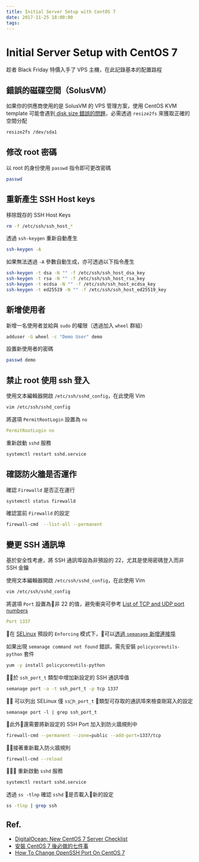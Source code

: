 ```yaml
---
title: Initial Server Setup with CentOS 7
date: 2017-11-25 18:00:00
tags:
---
```


# Initial Server Setup with CentOS 7

趁者 Black Friday 特價入手了 VPS 主機，在此記錄基本的配置路程

<!--more-->

## 錯誤的磁碟空間（SolusVM）

如果你的供應商使用的是 SolusVM 的 VPS 管理方案，使用 CentOS KVM template 可能會遇到[ disk size 錯誤的問題](https://forum.solusvm.com/topic/6643-kvm-templates/)，必需透過 `resize2fs` 來獲取正確的空間分配

```sh
resize2fs /dev/sda1
```

## 修改 root 密碼

以 root 的身份使用 `passwd` 指令即可更改密碼

```sh
passwd
```

## 重新產生 SSH Host keys

移除既存的 SSH Host Keys

```sh
rm -f /etc/ssh/ssh_host_*
```

透過 `ssh-keygen` 重新自動產生

```sh
ssh-keygen -A
```

如果無法透過 `-A` 參數自動生成，亦可透過以下指令產生

```sh
ssh-keygen -t dsa -N "" -f /etc/ssh/ssh_host_dsa_key
ssh-keygen -t rsa -N "" -f /etc/ssh/ssh_host_rsa_key
ssh-keygen -t ecdsa -N "" -f /etc/ssh/ssh_host_ecdsa_key
ssh-keygen -t ed25519 -N "" -f /etc/ssh/ssh_host_ed25519_key
```

## 新增使用者


新增一名使用者並給與 `sudo` 的權限（透過加入 `wheel` 群組）

```sh
adduser -G wheel -c "Demo User" demo
```

設置新使用者的密碼

```sh
passwd demo
```

## 禁止 root 使用 ssh 登入

使用文本編輯器開啟 `/etc/ssh/sshd_config`，在此使用 Vim

```sh
vim /etc/ssh/sshd_config
```

將選項 `PermitRootLogin` 設置為 `no`

```yaml
PermitRootLogin no
```

重新啟動 `sshd` 服務

```sh
systemctl restart sshd.service
```

## 確認防火牆是否運作

確認 `Firewalld` 是否正在運行

```sh
systemctl status firewalld
```

確認當前 `Firewalld` 的設定

```sh
firewall-cmd  --list-all --permanent 
```

## 變更 SSH 通訊埠

基於安全性考慮，將 SSH 通訊埠設為非預設的 22，尤其是使用密碼登入而非 SSH 金鑰

使用文本編輯器開啟 `/etc/ssh/sshd_config`，在此使用 Vim

```sh
vim /etc/ssh/sshd_config
```

將選項 `Port` 設置為非 22 的值，避免衝突可參考 [List of TCP and UDP port numbers](https://en.wikipedia.org/wiki/List_of_TCP_and_UDP_port_numbers)

```yaml
Port 1337
```

在 [SELinux](https://wiki.centos.org/zh-tw/HowTos/SELinux) 預設的 `Enforcing` 模式下，可以[透過 `semanage` 新增連接埠](https://wiki.centos.org/zh-tw/HowTos/SELinux#head-d2fe217dac7ca26c1bd517fb864b9b8809d6f5bf)

如果出現 `semanage command not found` 錯誤，需先安裝 `policycoreutils-python` 套件

```sh
yum -y install policycoreutils-python
```

於 `ssh_port_t` 類型中增加新設定的 SSH 通訊埠值

```sh
semanage port -a -t ssh_port_t -p tcp 1337
```

可以列出 SELinux 僅 `ssh_port_t` 類型可存取的通訊埠來檢查剛寫入的設定

```sh
semanage port -l | grep ssh_port_t
```

此外還需要將新設定的 SSH Port 加入到防火牆規則中

```sh
firewall-cmd --permanent --zone=public --add-port=1337/tcp
```

接著重新載入防火牆規則

```sh
firewall-cmd --reload
```

重新啟動 `sshd` 服務

```sh
systemctl restart sshd.service
```

透過 `ss -tlnp` 確認 `sshd` 是否載入新的設定

```sh
ss -tlnp | grep ssh
```


## Ref.

* [DigitalOcean: New CentOS 7 Server Checklist](https://www.digitalocean.com/community/tutorial_series/new-centos-7-server-checklist)
* [安裝 CentOS 7 後必做的七件事](https://www.hkpug.net/2014/09/18/%E5%AE%89%E8%A3%9D-centos-7-%E5%BE%8C%E5%BF%85%E5%81%9A%E7%9A%84%E4%B8%83%E4%BB%B6%E4%BA%8B/)
* [How To Change OpenSSH Port On CentOS 7](https://www.liberiangeek.net/2014/11/change-openssh-port-centos-7/)
